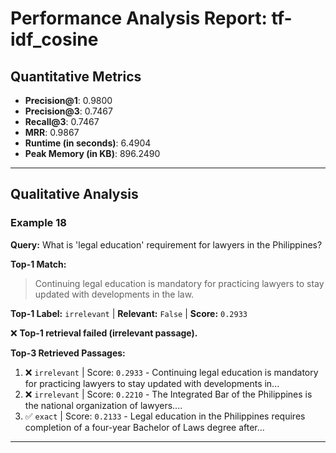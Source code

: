 # Performance Analysis Report: tf-idf_cosine

## Quantitative Metrics

- **Precision@1**: 0.9800
- **Precision@3**: 0.7467
- **Recall@3**: 0.7467
- **MRR**: 0.9867
- **Runtime (in seconds)**: 6.4904
- **Peak Memory (in KB)**: 896.2490

---

## Qualitative Analysis

### Example 18
**Query:** What is 'legal education' requirement for lawyers in the Philippines?

**Top-1 Match:**
> Continuing legal education is mandatory for practicing lawyers to stay updated with developments in the law.

**Top-1 Label:** `irrelevant` | **Relevant:** `False` | **Score:** `0.2933`

❌ **Top-1 retrieval failed (irrelevant passage).**

**Top-3 Retrieved Passages:**
1. ❌ `irrelevant` | Score: `0.2933` - Continuing legal education is mandatory for practicing lawyers to stay updated with developments in...
2. ❌ `irrelevant` | Score: `0.2210` - The Integrated Bar of the Philippines is the national organization of lawyers....
3. ✅ `exact` | Score: `0.2133` - Legal education in the Philippines requires completion of a four-year Bachelor of Laws degree after...


---

